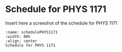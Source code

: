 # Schedule for PHYS 1171

Insert here a screeshot of the schedule for PHYS 1171

```{figure} ScheduleFigures/2025_Fall_LabSchedulePrintout_1171L_simplified.jpg
:name: schedulePHYS1171
:width: 80%
:align: center
Schedule for PHYS 1171